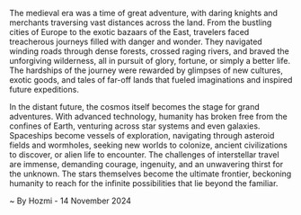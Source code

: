 
The medieval era was a time of great adventure, with daring knights and merchants traversing vast distances across the land.  From the bustling cities of Europe to the exotic bazaars of the East, travelers faced treacherous journeys filled with danger and wonder.  They navigated winding roads through dense forests, crossed raging rivers, and braved the unforgiving wilderness, all in pursuit of glory, fortune, or simply a better life.  The hardships of the journey were rewarded by glimpses of new cultures, exotic goods, and tales of far-off lands that fueled imaginations and inspired future expeditions.

In the distant future, the cosmos itself becomes the stage for grand adventures.  With advanced technology, humanity has broken free from the confines of Earth, venturing across star systems and even galaxies.  Spaceships become vessels of exploration, navigating through asteroid fields and wormholes, seeking new worlds to colonize, ancient civilizations to discover, or alien life to encounter.  The challenges of interstellar travel are immense, demanding courage, ingenuity, and an unwavering thirst for the unknown.  The stars themselves become the ultimate frontier, beckoning humanity to reach for the infinite possibilities that lie beyond the familiar. 

~ By Hozmi - 14 November 2024

